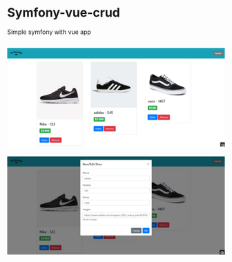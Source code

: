 # Symfony-vue-crud
Simple symfony with vue app

![screenshot1](https://github.com/knbs/Symfony-vue-crud/blob/master/examples/Screenshot.png)
--------------------------
![screenshot2](https://github.com/knbs/Symfony-vue-crud/blob/master/examples/Screenshot2.png)
